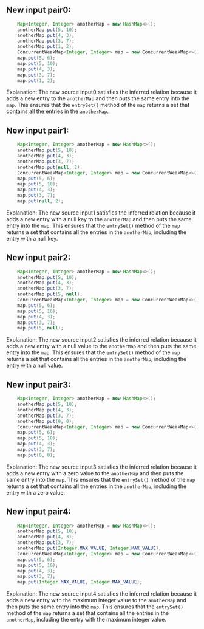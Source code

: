 ## New input pair0:
```java
    Map<Integer, Integer> anotherMap = new HashMap<>();
    anotherMap.put(5, 10);
    anotherMap.put(4, 3);
    anotherMap.put(3, 7);
    anotherMap.put(1, 2);
    ConcurrentWeakMap<Integer, Integer> map = new ConcurrentWeakMap<>();
    map.put(5, 6);
    map.put(5, 10);
    map.put(4, 3);
    map.put(3, 7);
    map.put(1, 2);
```

Explanation: The new source input0 satisfies the inferred relation because it adds a new entry to the `anotherMap` and then puts the same entry into the `map`. This ensures that the `entrySet()` method of the `map` returns a set that contains all the entries in the `anotherMap`.

## New input pair1:
```java
    Map<Integer, Integer> anotherMap = new HashMap<>();
    anotherMap.put(5, 10);
    anotherMap.put(4, 3);
    anotherMap.put(3, 7);
    anotherMap.put(null, 2);
    ConcurrentWeakMap<Integer, Integer> map = new ConcurrentWeakMap<>();
    map.put(5, 6);
    map.put(5, 10);
    map.put(4, 3);
    map.put(3, 7);
    map.put(null, 2);
```

Explanation: The new source input1 satisfies the inferred relation because it adds a new entry with a null key to the `anotherMap` and then puts the same entry into the `map`. This ensures that the `entrySet()` method of the `map` returns a set that contains all the entries in the `anotherMap`, including the entry with a null key.

## New input pair2:
```java
    Map<Integer, Integer> anotherMap = new HashMap<>();
    anotherMap.put(5, 10);
    anotherMap.put(4, 3);
    anotherMap.put(3, 7);
    anotherMap.put(5, null);
    ConcurrentWeakMap<Integer, Integer> map = new ConcurrentWeakMap<>();
    map.put(5, 6);
    map.put(5, 10);
    map.put(4, 3);
    map.put(3, 7);
    map.put(5, null);
```

Explanation: The new source input2 satisfies the inferred relation because it adds a new entry with a null value to the `anotherMap` and then puts the same entry into the `map`. This ensures that the `entrySet()` method of the `map` returns a set that contains all the entries in the `anotherMap`, including the entry with a null value.

## New input pair3:
```java
    Map<Integer, Integer> anotherMap = new HashMap<>();
    anotherMap.put(5, 10);
    anotherMap.put(4, 3);
    anotherMap.put(3, 7);
    anotherMap.put(0, 0);
    ConcurrentWeakMap<Integer, Integer> map = new ConcurrentWeakMap<>();
    map.put(5, 6);
    map.put(5, 10);
    map.put(4, 3);
    map.put(3, 7);
    map.put(0, 0);
```

Explanation: The new source input3 satisfies the inferred relation because it adds a new entry with a zero value to the `anotherMap` and then puts the same entry into the `map`. This ensures that the `entrySet()` method of the `map` returns a set that contains all the entries in the `anotherMap`, including the entry with a zero value.

## New input pair4:
```java
    Map<Integer, Integer> anotherMap = new HashMap<>();
    anotherMap.put(5, 10);
    anotherMap.put(4, 3);
    anotherMap.put(3, 7);
    anotherMap.put(Integer.MAX_VALUE, Integer.MAX_VALUE);
    ConcurrentWeakMap<Integer, Integer> map = new ConcurrentWeakMap<>();
    map.put(5, 6);
    map.put(5, 10);
    map.put(4, 3);
    map.put(3, 7);
    map.put(Integer.MAX_VALUE, Integer.MAX_VALUE);
```

Explanation: The new source input4 satisfies the inferred relation because it adds a new entry with the maximum integer value to the `anotherMap` and then puts the same entry into the `map`. This ensures that the `entrySet()` method of the `map` returns a set that contains all the entries in the `anotherMap`, including the entry with the maximum integer value.
